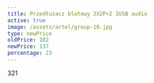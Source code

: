 ```yaml
---
title: Przedłużacz blatowy 2X2P+Z 2USB audio
active: true
image: /assets/artel/group-10.jpg
type: newPrice
oldPrice: 182
newPrice: 137
percentage: 23
---
```

321
